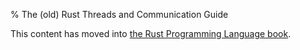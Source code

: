 % The (old) Rust Threads and Communication Guide

This content has moved into
[the Rust Programming Language book](book/tasks.html).
